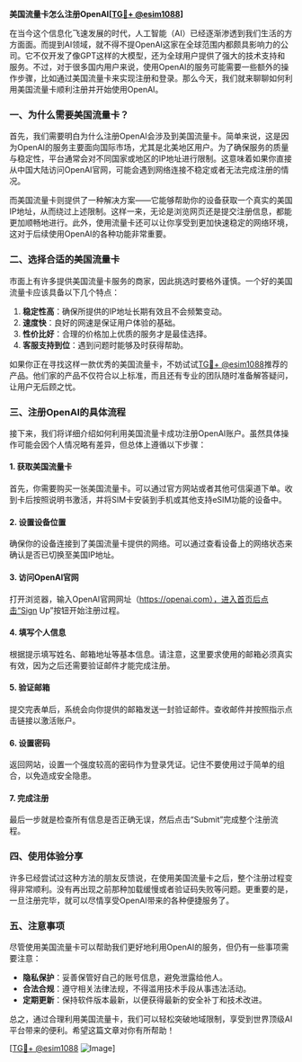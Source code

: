 **美国流量卡怎么注册OpenAI[[TG💪+ @esim1088](https://t.me/s/esim1088)]**

在当今这个信息化飞速发展的时代，人工智能（AI）已经逐渐渗透到我们生活的方方面面。而提到AI领域，就不得不提OpenAI这家在全球范围内都颇具影响力的公司。它不仅开发了像GPT这样的大模型，还为全球用户提供了强大的技术支持和服务。不过，对于很多国内用户来说，使用OpenAI的服务可能需要一些额外的操作步骤，比如通过美国流量卡来实现注册和登录。那么今天，我们就来聊聊如何利用美国流量卡顺利注册并开始使用OpenAI。

### 一、为什么需要美国流量卡？

首先，我们需要明白为什么注册OpenAI会涉及到美国流量卡。简单来说，这是因为OpenAI的服务主要面向国际市场，尤其是北美地区用户。为了确保服务的质量与稳定性，平台通常会对不同国家或地区的IP地址进行限制。这意味着如果你直接从中国大陆访问OpenAI官网，可能会遇到网络连接不稳定或者无法完成注册的情况。

而美国流量卡则提供了一种解决方案——它能够帮助你的设备获取一个真实的美国IP地址，从而绕过上述限制。这样一来，无论是浏览网页还是提交注册信息，都能更加顺畅地进行。此外，使用流量卡还可以让你享受到更加快速稳定的网络环境，这对于后续使用OpenAI的各种功能非常重要。

### 二、选择合适的美国流量卡

市面上有许多提供美国流量卡服务的商家，因此挑选时要格外谨慎。一个好的美国流量卡应该具备以下几个特点：

1. **稳定性高**：确保所提供的IP地址长期有效且不会频繁变动。
2. **速度快**：良好的网速是保证用户体验的基础。
3. **性价比好**：合理的价格加上优质的服务才是最佳选择。
4. **客服支持到位**：遇到问题时能够及时获得帮助。

如果你正在寻找这样一款优秀的美国流量卡，不妨试试[TG💪+ @esim1088](https://t.me/s/esim1088)推荐的产品。他们家的产品不仅符合以上标准，而且还有专业的团队随时准备解答疑问，让用户无后顾之忧。

### 三、注册OpenAI的具体流程

接下来，我们将详细介绍如何利用美国流量卡成功注册OpenAI账户。虽然具体操作可能会因个人情况略有差异，但总体上遵循以下步骤：

#### 1. 获取美国流量卡
首先，你需要购买一张美国流量卡。可以通过官方网站或者其他可信渠道下单。收到卡后按照说明书激活，并将SIM卡安装到手机或其他支持eSIM功能的设备中。

#### 2. 设置设备位置
确保你的设备连接到了美国流量卡提供的网络。可以通过查看设备上的网络状态来确认是否已切换至美国IP地址。

#### 3. 访问OpenAI官网
打开浏览器，输入OpenAI官网网址（https://openai.com），进入首页后点击“Sign Up”按钮开始注册过程。

#### 4. 填写个人信息
根据提示填写姓名、邮箱地址等基本信息。请注意，这里要求使用的邮箱必须真实有效，因为之后还需要验证邮件才能完成注册。

#### 5. 验证邮箱
提交完表单后，系统会向你提供的邮箱发送一封验证邮件。查收邮件并按照指示点击链接以激活账户。

#### 6. 设置密码
返回网站，设置一个强度较高的密码作为登录凭证。记住不要使用过于简单的组合，以免造成安全隐患。

#### 7. 完成注册
最后一步就是检查所有信息是否正确无误，然后点击“Submit”完成整个注册流程。

### 四、使用体验分享

许多已经尝试过这种方法的朋友反馈说，在使用美国流量卡之后，整个注册过程变得非常顺利。没有再出现之前那种加载缓慢或者验证码失败等问题。更重要的是，一旦注册完毕，就可以尽情享受OpenAI带来的各种便捷服务了。

### 五、注意事项

尽管使用美国流量卡可以帮助我们更好地利用OpenAI的服务，但仍有一些事项需要注意：

- **隐私保护**：妥善保管好自己的账号信息，避免泄露给他人。
- **合法合规**：遵守相关法律法规，不得滥用技术手段从事违法活动。
- **定期更新**：保持软件版本最新，以便获得最新的安全补丁和技术改进。

总之，通过合理利用美国流量卡，我们可以轻松突破地域限制，享受到世界顶级AI平台带来的便利。希望这篇文章对你有所帮助！

[[TG💪+ @esim1088](https://t.me/s/esim1088) ![Image](https://i.postimg.cc/4NQfJmqS/Snipaste-2025-05-13-00-14-12.png)]